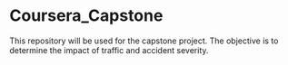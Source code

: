 # Coursera_Capstone
This repository will be used for the capstone project. The objective is to determine the impact of traffic and accident severity.
